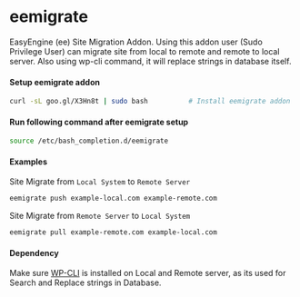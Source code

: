 eemigrate
=========

EasyEngine (ee) Site Migration Addon. Using this addon user (Sudo Privilege User) can migrate site from local to remote and remote to local server. Also using wp-cli command, it will replace strings in database itself.

#### Setup eemigrate addon
```bash
curl -sL goo.gl/X3Hn8t | sudo bash 			# Install eemigrate addon
```

#### Run following command after eemigrate setup
```bash
source /etc/bash_completion.d/eemigrate
```

#### Examples

Site Migrate from `Local System` to `Remote Server`
```bash
eemigrate push example-local.com example-remote.com
```

Site Migrate from `Remote Server` to `Local System`
```bash
eemigrate pull example-remote.com example-local.com
```
#### Dependency
Make sure [WP-CLI](http://wp-cli.org/) is installed on Local and Remote server, as its used for Search and Replace strings in Database.
